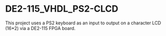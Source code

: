 # DE2-115_VHDL_PS2-CLCD
This project uses a PS2 keyboard as an input to output on a character LCD (16*2) via a DE2-115 FPGA board.
